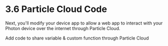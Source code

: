 # 3.6 Particle Cloud Code

Next, you'll modify your device app to allow a web app to interact with your Photon device over the internet through Particle Cloud.

Add code to share variable & custom function through Particle Cloud

